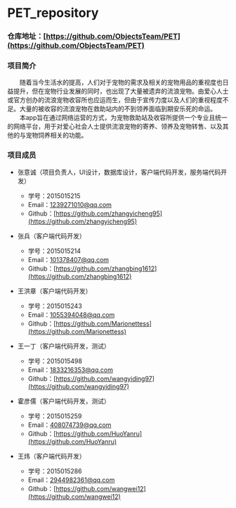 # PET_repository

### 仓库地址：[https://github.com/ObjectsTeam/PET](https://github.com/ObjectsTeam/PET)

### 项目简介

　　随着当今生活水的提高，人们对于宠物的需求及相关的宠物用品的重视度也日益提升，但在宠物行业发展的同时，也出现了大量被遗弃的流浪宠物。由爱心人士或官方创办的流浪宠物收容所也应运而生，但由于宣传力度以及人们的重视程度不足。大量的被收容的流浪宠物在救助站内的不到领养面临到期安乐死的命运。
　　本app旨在通过网络运营的方式，为宠物救助站及收容所提供一个专业且统一的网络平台，用于对爱心社会人士提供流浪宠物的寄养、领养及宠物转售、以及其他的与宠物饲养相关的功能。
  
### 项目成员

* 张意诚（项目负责人，UI设计，数据库设计，客户端代码开发，服务端代码开发）
    * 学号：2015015215
    * Email：<1239271010@qq.com>
    * Github：[https://github.com/zhangyicheng95](https://github.com/zhangyicheng95)
    
* 张兵（客户端代码开发）
    * 学号：2015015214 
    * Email：<101378407@qq.com>
    * Github：[https://github.com/zhangbing1612](https://github.com/zhangbing1612)
    
* 王洪章（客户端代码开发）
    * 学号：2015015243   
    * Email：<1055394048@qq.com>
    * Github：[https://github.com/Marionettess](https://github.com/Marionettess)
        
* 王一丁（客户端代码开发，测试）
    * 学号：2015015498      
    * Email：<1833216353@qq.com>
    * Github：[https://github.com/wangyiding97](https://github.com/wangyiding97)
            
* 霍彦儒（客户端代码开发，测试）
    * 学号：2015015259        
    * Email：<408074739@qq.com>
    * Github：[https://github.com/HuoYanru](https://github.com/HuoYanru)
                
* 王炜（客户端代码开发）
    * 学号：2015015286          
    * Email：<2944982361@qq.com>
    * Github：[https://github.com/wangwei12](https://github.com/wangwei12)
